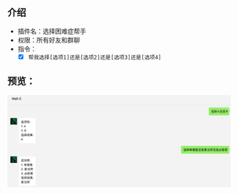## 介绍

* 插件名：选择困难症帮手
* 权限：所有好友和群聊
* 指令：
    * [x] `帮我选择[选项1]还是[选项2]还是[选项3]还是[选项4]`

## 预览：

![img](preview.png)
